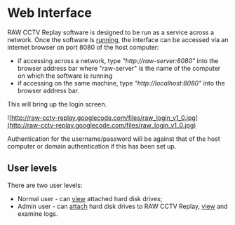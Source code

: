 # Web Interface #

RAW CCTV Replay software is designed to be run as a service across a network. Once the software is [running](Running.md), the interface can be accessed via an internet browser on port 8080 of the host computer:
  * if accessing across a network, type _"http://raw-server:8080"_ into the browser address bar where "raw-server" is the name of the computer on which the software is running
  * if accessing on the same machine, type _"http://localhost:8080"_ into the browser address bar.

This will bring up the login screen.

![http://raw-cctv-replay.googlecode.com/files/raw_login_v1_0.jpg](http://raw-cctv-replay.googlecode.com/files/raw_login_v1_0.jpg)

Authentication for the username/password will be against that of the host computer or domain authentication if this has been set up.

## User levels ##

There are two user levels:
  * Normal user - can [view](Replay.md) attached hard disk drives;
  * Admin user - can [attach](Attaching.md) hard disk drives to RAW CCTV Replay, [view](Replay.md) and examine logs.